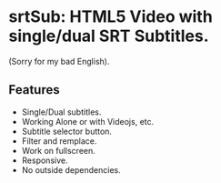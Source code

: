 # srtSub: HTML5 Video with single/dual SRT Subtitles.

(Sorry for my bad English).

## Features
  * Single/Dual subtitles.
  * Working Alone or with Videojs, etc. 
  * Subtitle selector button.
  * Filter and remplace.
  * Work on fullscreen.
  *	Responsive.
  * No outside dependencies.